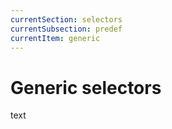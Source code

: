 ```yaml
---
currentSection: selectors
currentSubsection: predef
currentItem: generic
---
```

# Generic selectors
text
